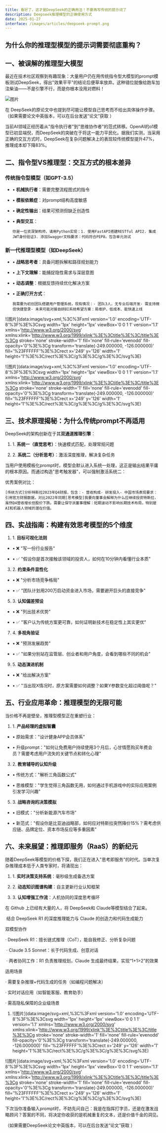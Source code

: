 ```yaml
---
title: 看好了，这才是DeepSeek的正确用法！不要再写传统的提示词了
description: Deepseek推理模型的正确使用方式
date: 2025-01-27
interface: /images/articles/deepseek-prompt.png
---
```

## 为什么你的推理型模型的提示词需要彻底重构？

## 一、被误解的推理型大模型

最近在技术社区观察到有趣现象：大量用户仍在用传统指令型大模型的prompt模板测试DeepSeek，得出"效果平平"的结论后便草率放弃。这种错位就像给跑车加注柴油——不是引擎不行，而是你根本没用对燃料！

![图片](https://mmbiz.qpic.cn/mmbiz_png/Tgiaiaa6T8lGTlo3yG2SzSNMVUPsibq46DkuP4QGpib6uSNFN4wKSicaI1mW91CmQkes0wWGjJ1H3jkricGVw6ZzkpRg/640?wx_fmt=png&from=appmsg&tp=webp&wxfrom=5&wx_lazy=1&wx_co=1)

在 DeepSeek的原论文中也提到尽可能让模型自己思考而不给出具体操作步骤。（如果需要论文中英版本，可以在后台发送“论文”获取 ）

当前AI领域正经历着从"指令执行者"到"思维协作者"的范式转移。OpenAI的o1模型已初显端倪，而DeepSeek的突破在于将这一能力平民化。据我们实测，当采用正确的交互方式时，DeepSeek在复杂问题解决上的表现较传统模型提升47%，推理成本却下降83%。

## 二、指令型VS推理型：交互方式的根本差异

### 传统指令型模型（如GPT-3.5）

*   • **机械执行者**：需要完整流程图式的指令
    
*   • **模板依赖症**：对prompt结构高度敏感
    
*   • **确定性输出**：结果可预测但缺乏创造性
    
*   • **典型交互**：
    
    ```
    你是一位资深架构师，请用Python实现：1. 使用FastAPI搭建RESTful API2. 集成JWT身份验证3. 添加Swagger文档要求：代码符合PEP8，包含单元测试
    ```
    

### 新一代推理型模型（如DeepSeek）

*   • **战略思考者**：具备问题拆解和路径规划能力
    
*   • **上下文理解**：能捕捉隐性需求与深层意图
    
*   • **动态调整**：根据反馈持续优化解决方案
    
*   • **正确打开方式**：
    
    ```
    我需要为初创团队搭建用户管理系统，现有情况：- 团队3人，无专业后端开发- 需支持微信快捷登录- 未来可能对接自研BI系统希望方案：易维护、低成本、能快速上线
    ```
    

![图片](data:image/svg+xml,%3C%3Fxml version='1.0' encoding='UTF-8'%3F%3E%3Csvg width='1px' height='1px' viewBox='0 0 1 1' version='1.1' xmlns='http://www.w3.org/2000/svg' xmlns:xlink='http://www.w3.org/1999/xlink'%3E%3Ctitle%3E%3C/title%3E%3Cg stroke='none' stroke-width='1' fill='none' fill-rule='evenodd' fill-opacity='0'%3E%3Cg transform='translate(-249.000000, -126.000000)' fill='%23FFFFFF'%3E%3Crect x='249' y='126' width='1' height='1'%3E%3C/rect%3E%3C/g%3E%3C/g%3E%3C/svg%3E)

![图片](data:image/svg+xml,%3C%3Fxml version='1.0' encoding='UTF-8'%3F%3E%3Csvg width='1px' height='1px' viewBox='0 0 1 1' version='1.1' xmlns='http://www.w3.org/2000/svg' xmlns:xlink='http://www.w3.org/1999/xlink'%3E%3Ctitle%3E%3C/title%3E%3Cg stroke='none' stroke-width='1' fill='none' fill-rule='evenodd' fill-opacity='0'%3E%3Cg transform='translate(-249.000000, -126.000000)' fill='%23FFFFFF'%3E%3Crect x='249' y='126' width='1' height='1'%3E%3C/rect%3E%3C/g%3E%3C/g%3E%3C/svg%3E)

## 三、技术原理揭秘：为什么传统prompt不再适用

DeepSeek的架构创新在于其**双通道推理引擎**：

1.  1. **系统一（直觉思考）**：快速模式匹配，处理常规问题
    
2.  2. **系统二（分析思考）**：激活深度推理，解决复杂任务
    

当用户使用模板化prompt时，模型会默认进入系统一处理，这正是输出结果平庸的根本原因。而通过构造"思考触发器"，可以强制激活系统二：

优秀案例对比：

```
[传统方式]分析特斯拉2023年Q4财报，包含：- 营收构成- 研发投入- 中国市场表现要求：引用官方财报数据，对比2022年同期[思考模型]我要向董事会解释为什么应继续投资特斯拉，虽然Q4营收增长但股价下跌。需要让保守派董事理解：短期波动不影响长期技术布局，特别是AI和机器人领域的潜在价值。
```

## 四、实战指南：构建有效思考模型的5个维度

1.  1. **目标可视化法则**
    

*   • ❌ "写一份行业报告"
    
*   • ✅ "假设你是首次接触该领域的投资人，如何在10分钟内看懂行业本质"
    

3.  2. **约束条件显性化**
    

*   • ❌ "分析市场竞争格局"
    
*   • ✅ "团队计划用200万启动资金进入市场，需要避开巨头的直接竞争"
    

5.  3. **认知偏差预设**
    

*   • ❌ "列出技术优势"
    
*   • ✅ "客户认为传统方案更可靠，如何证明新技术在稳定性上其实更优"
    

7.  4. **多视角验证**
    

*   • ❌ "预测发展趋势"
    
*   • ✅ "如果分别站在监管层、创业者和用户角度，会看到哪些不同的机会"
    

9.  5. **动态演进机制**
    

*   • ❌ "给出解决方案"
    
*   • ✅ "当出现X情况时，原方案需要如何调整？如果Y参数变化超过阈值呢？"
    

## 五、行业应用革命：推理模型的无限可能

当价格不再是壁垒，推理型模型正在重塑行业：

1.  1. **产品经理的虚拟智囊**
    

*   • 原始需求："设计健身APP会员体系"
    
*   • 升级prompt："如何让免费用户持续使用3个月后，心甘情愿购买年费会员？需要考虑用户流失的关键节点和转化心理"
    

3.  2. **教育辅导的认知升级**
    

*   • 传统方式："解析三角函数公式"
    
*   • 思维模型："学生觉得三角函数无用，如何通过手机游戏中的实际应用案例引发学习兴趣"
    

5.  3. **战略咨询的决策模拟**
    

*   • 旧模式："分析新能源汽车市场"
    
*   • 新范式："假设你是比亚迪战略部，如何应对特斯拉突然降价15%？需考虑供应链、品牌定位、资本市场反应等多重因素"
    

## 六、未来展望：推理即服务（RaaS）的新纪元

随着DeepSeek等模型的价格下探，我们正在进入"思考即服务"的时代。当单次复杂推理成本低于人类专家时，将涌现出：

1.  1. **实时决策支持系统**：毫秒级生成备选方案
    
2.  2. **动态知识图谱构建**：自主更新行业认知框架
    
3.  3. **认知增强工作流**：人机协同的深度思考循环
    

在 Github 上已经有大量的人，将 DeepSeek和 Claude等模型结合了起来。

 结合 DeepSeek R1 的深度推理能力与 Claude 的创造力和代码生成能力 

双模型协作

· DeepSeek R1：擅长链式推理（CoT），能自我修正、分析复杂问题

 · Claude 3.5 Sonnet：长于代码生成、创意对话

 · 两者协同工作：R1 负责推理规划，Claude 生成最终结果，实现“1+1>2”的效果

适用场景

· 需要复杂推理+代码生成的任务（如编程问题解决）

· 实时对话应用（如智能客服、教育助手）

· 需高隐私保障的企业级场景

1.  ![图片](data:image/svg+xml,%3C%3Fxml version='1.0' encoding='UTF-8'%3F%3E%3Csvg width='1px' height='1px' viewBox='0 0 1 1' version='1.1' xmlns='http://www.w3.org/2000/svg' xmlns:xlink='http://www.w3.org/1999/xlink'%3E%3Ctitle%3E%3C/title%3E%3Cg stroke='none' stroke-width='1' fill='none' fill-rule='evenodd' fill-opacity='0'%3E%3Cg transform='translate(-249.000000, -126.000000)' fill='%23FFFFFF'%3E%3Crect x='249' y='126' width='1' height='1'%3E%3C/rect%3E%3C/g%3E%3C/g%3E%3C/svg%3E)
    

![图片](data:image/svg+xml,%3C%3Fxml version='1.0' encoding='UTF-8'%3F%3E%3Csvg width='1px' height='1px' viewBox='0 0 1 1' version='1.1' xmlns='http://www.w3.org/2000/svg' xmlns:xlink='http://www.w3.org/1999/xlink'%3E%3Ctitle%3E%3C/title%3E%3Cg stroke='none' stroke-width='1' fill='none' fill-rule='evenodd' fill-opacity='0'%3E%3Cg transform='translate(-249.000000, -126.000000)' fill='%23FFFFFF'%3E%3Crect x='249' y='126' width='1' height='1'%3E%3C/rect%3E%3C/g%3E%3C/g%3E%3C/svg%3E)

下次当你准备输入prompt时，不妨先问自己：我是在指挥打字员，还是在激发战略顾问？答案的不同，将决定你收获的是机械重复的文本，还是价值千金的洞见。

（如果需要DeepSeek论文中英版本，可以在后台发送“论文”获取 ）